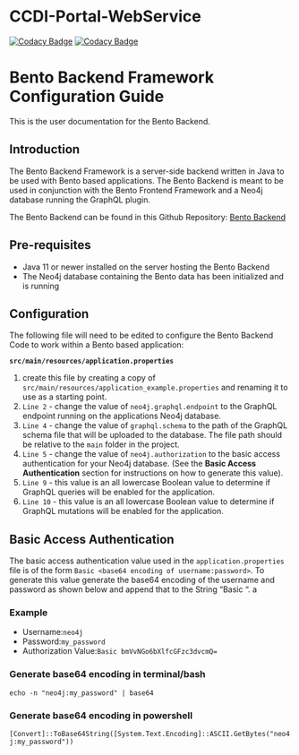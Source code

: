 # CCDI-Portal-WebService

[![Codacy Badge](https://api.codacy.com/project/badge/Grade/363197f2260e40359ba5fc24a6fe42a3)](https://app.codacy.com/gh/CBIIT/CCDI-Portal-WebService?utm_source=github.com&utm_medium=referral&utm_content=CBIIT/CCDI-Portal-WebService&utm_campaign=Badge_Grade_Settings)
[![Codacy Badge](https://app.codacy.com/project/badge/Grade/197ca1f70b6a47618332548b6da480c1)](https://www.codacy.com/gh/CBIIT/bento-backend?utm_source=github.com&amp;utm_medium=referral&amp;utm_content=CBIIT/bento-backend&amp;utm_campaign=Badge_Grade)

# Bento Backend Framework Configuration Guide
This is the user documentation for the Bento Backend.

## Introduction
The Bento Backend Framework is a server-side backend written in Java to be used with Bento based applications. The Bento Backend is meant to be used in conjunction with the Bento Frontend Framework and a Neo4j database running the GraphQL plugin.

The Bento Backend can be found in this Github Repository: [Bento Backend](https://github.com/CBIIT/bento-backend)
## Pre-requisites
*   Java 11 or newer installed on the server hosting the Bento Backend
*   The Neo4j database containing the Bento data has been initialized and is running

## Configuration
The following file will need to be edited to configure the Bento Backend Code to work within a Bento based application:

**````src/main/resources/application.properties````**

1.  create this file by creating a copy of ````src/main/resources/application_example.properties```` and renaming it to use as a starting point.
2.  ````Line 2```` - change the value of ````neo4j.graphql.endpoint```` to the GraphQL endpoint running on the applications Neo4j database.
3.  ````Line 4```` - change the value of  ````graphql.schema```` to the path of the GraphQL schema file that will be uploaded to the database. The file path should be relative to the ````main```` folder in the project.
4.  ````Line 5```` - change the value of ````neo4j.authorization```` to the basic access authentication for your Neo4j database. (See the **Basic Access Authentication** section for instructions on how to generate this value).
5.  ````Line 9```` - this value is an all lowercase Boolean value to determine if GraphQL queries will be enabled for the application.
6.  ````Line 10```` - this value is an all lowercase Boolean value to determine if GraphQL mutations will be enabled for the application.

## Basic Access Authentication
The basic access authentication value used in the ````application.properties```` file is of the form ````Basic <base64 encoding of username:password>````. To generate this value generate the base64 encoding of the username and password as shown below and append that to the String “Basic “.
    a
### Example

*   Username:````neo4j````
*   Password:````my_password````
*   Authorization Value:````Basic bmVvNGo6bXlfcGFzc3dvcmQ=````

### Generate base64 encoding in terminal/bash

````echo -n "neo4j:my_password" | base64````

### Generate base64 encoding in powershell

````[Convert]::ToBase64String([System.Text.Encoding]::ASCII.GetBytes("neo4j:my_password"))````
